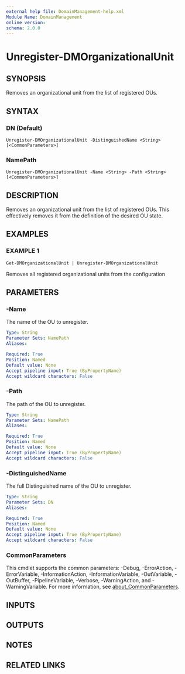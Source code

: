 ```yaml
---
external help file: DomainManagement-help.xml
Module Name: DomainManagement
online version:
schema: 2.0.0
---
```


# Unregister-DMOrganizationalUnit

## SYNOPSIS
Removes an organizational unit from the list of registered OUs.

## SYNTAX

### DN (Default)
```
Unregister-DMOrganizationalUnit -DistinguishedName <String> [<CommonParameters>]
```

### NamePath
```
Unregister-DMOrganizationalUnit -Name <String> -Path <String> [<CommonParameters>]
```

## DESCRIPTION
Removes an organizational unit from the list of registered OUs.
This effectively removes it from the definition of the desired OU state.

## EXAMPLES

### EXAMPLE 1
```
Get-DMOrganizationalUnit | Unregister-DMOrganizationalUnit
```

Removes all registered organizational units from the configuration

## PARAMETERS

### -Name
The name of the OU to unregister.

```yaml
Type: String
Parameter Sets: NamePath
Aliases:

Required: True
Position: Named
Default value: None
Accept pipeline input: True (ByPropertyName)
Accept wildcard characters: False
```

### -Path
The path of the OU to unregister.

```yaml
Type: String
Parameter Sets: NamePath
Aliases:

Required: True
Position: Named
Default value: None
Accept pipeline input: True (ByPropertyName)
Accept wildcard characters: False
```

### -DistinguishedName
The full Distinguished name of the OU to unregister.

```yaml
Type: String
Parameter Sets: DN
Aliases:

Required: True
Position: Named
Default value: None
Accept pipeline input: True (ByPropertyName)
Accept wildcard characters: False
```

### CommonParameters
This cmdlet supports the common parameters: -Debug, -ErrorAction, -ErrorVariable, -InformationAction, -InformationVariable, -OutVariable, -OutBuffer, -PipelineVariable, -Verbose, -WarningAction, and -WarningVariable. For more information, see [about_CommonParameters](http://go.microsoft.com/fwlink/?LinkID=113216).

## INPUTS

## OUTPUTS

## NOTES

## RELATED LINKS
